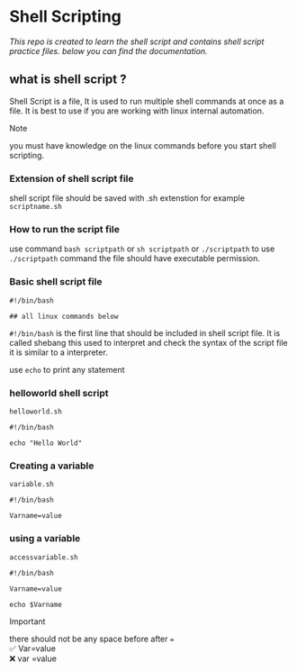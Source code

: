 # Shell Scripting

*This repo is created to learn the shell script and contains shell script practice files. below you can find the documentation.*

## what is shell script ?

Shell Script is a file, It is used to run multiple shell commands at once as a file. It is best to use if you are working with linux internal automation.  

>[!Note]
>you must have knowledge on the linux commands before you start shell scripting.

### Extension of shell script file

shell script file should be saved with .sh extenstion for example `scriptname.sh`

### How to run the script file

use command `bash scriptpath` or `sh scriptpath` or `./scriptpath`
to use `./scriptpath` command the file should have executable permission.

### Basic shell script file

```
#!/bin/bash

## all linux commands below
```

`#!/bin/bash` is the first line that should be included in shell script file. It is called shebang this used to interpret and check the syntax of the script file it is similar to a interpreter.

use `echo` to print any statement

### helloworld shell script 

`helloworld.sh`

```
#!/bin/bash

echo "Hello World"
```

### Creating a variable

`variable.sh`

```
#!/bin/bash

Varname=value
```

### using a variable

`accessvariable.sh`

```
#!/bin/bash

Varname=value

echo $Varname
```

>[!IMPORTANT]
>there should not be any space before after `=` <br/>
>:white_check_mark: Var=value <br/>
>:x: var =value
